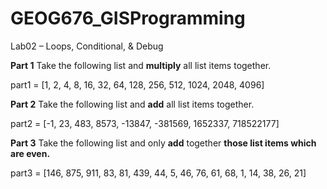 # GEOG676_GISProgramming

Lab02 – Loops, Conditional, & Debug

**Part 1**
Take the following list and **multiply** all list items together.

part1 = [1, 2, 4, 8, 16, 32, 64, 128, 256, 512, 1024, 2048, 4096]




**Part 2**
Take the following list and **add** all list items together.

part2 = [-1, 23, 483, 8573, -13847, -381569, 1652337, 718522177]




**Part 3**
Take the following list and only **add** together **those list items which are even.**  

part3 = [146, 875, 911, 83, 81, 439, 44, 5, 46, 76, 61, 68, 1, 14, 38, 26, 21]



